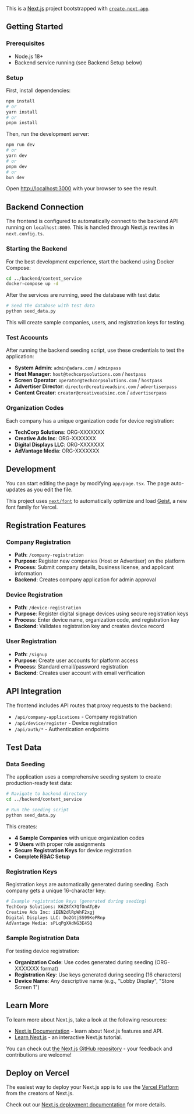 This is a [Next.js](https://nextjs.org) project bootstrapped with [`create-next-app`](https://nextjs.org/docs/app/api-reference/cli/create-next-app).

## Getting Started

### Prerequisites
- Node.js 18+
- Backend service running (see Backend Setup below)

### Setup

First, install dependencies:

```bash
npm install
# or
yarn install
# or
pnpm install
```

Then, run the development server:

```bash
npm run dev
# or
yarn dev
# or
pnpm dev
# or
bun dev
```

Open [http://localhost:3000](http://localhost:3000) with your browser to see the result.

## Backend Connection

The frontend is configured to automatically connect to the backend API running on `localhost:8000`. This is handled through Next.js rewrites in `next.config.ts`.

### Starting the Backend

For the best development experience, start the backend using Docker Compose:

```bash
cd ../backend/content_service
docker-compose up -d
```

After the services are running, seed the database with test data:

```bash
# Seed the database with test data
python seed_data.py
```

This will create sample companies, users, and registration keys for testing.

### Test Accounts

After running the backend seeding script, use these credentials to test the application:

- **System Admin**: `admin@adara.com` / `adminpass`
- **Host Manager**: `host@techcorpsolutions.com` / `hostpass`
- **Screen Operator**: `operator@techcorpsolutions.com` / `hostpass`
- **Advertiser Director**: `director@creativeadsinc.com` / `advertiserpass`
- **Content Creator**: `creator@creativeadsinc.com` / `advertiserpass`

### Organization Codes

Each company has a unique organization code for device registration:
- **TechCorp Solutions**: ORG-XXXXXXX
- **Creative Ads Inc**: ORG-XXXXXXX
- **Digital Displays LLC**: ORG-XXXXXXX
- **AdVantage Media**: ORG-XXXXXXX

## Development

You can start editing the page by modifying `app/page.tsx`. The page auto-updates as you edit the file.

This project uses [`next/font`](https://nextjs.org/docs/app/building-your-application/optimizing/fonts) to automatically optimize and load [Geist](https://vercel.com/font), a new font family for Vercel.

## Registration Features

### Company Registration
- **Path**: `/company-registration`
- **Purpose**: Register new companies (Host or Advertiser) on the platform
- **Process**: Submit company details, business license, and applicant information
- **Backend**: Creates company application for admin approval

### Device Registration
- **Path**: `/device-registration`
- **Purpose**: Register digital signage devices using secure registration keys
- **Process**: Enter device name, organization code, and registration key
- **Backend**: Validates registration key and creates device record

### User Registration
- **Path**: `/signup`
- **Purpose**: Create user accounts for platform access
- **Process**: Standard email/password registration
- **Backend**: Creates user account with email verification

## API Integration

The frontend includes API routes that proxy requests to the backend:

- `/api/company-applications` - Company registration
- `/api/device/register` - Device registration
- `/api/auth/*` - Authentication endpoints

## Test Data

### Data Seeding

The application uses a comprehensive seeding system to create production-ready test data:

```bash
# Navigate to backend directory
cd ../backend/content_service

# Run the seeding script
python seed_data.py
```

This creates:
- **4 Sample Companies** with unique organization codes
- **9 Users** with proper role assignments
- **Secure Registration Keys** for device registration
- **Complete RBAC Setup**

### Registration Keys

Registration keys are automatically generated during seeding. Each company gets a unique 16-character key:

```bash
# Example registration keys (generated during seeding)
TechCorp Solutions: K6Z8fX7QfOnATpBv
Creative Ads Inc: iEEN2dlRpWhF2xgj
Digital Displays LLC: Do2GtjSS99KePRnp
AdVantage Media: sPLqPgXAdNG3E4SQ
```

### Sample Registration Data

For testing device registration:
- **Organization Code**: Use codes generated during seeding (ORG-XXXXXXX format)
- **Registration Key**: Use keys generated during seeding (16 characters)
- **Device Name**: Any descriptive name (e.g., "Lobby Display", "Store Screen 1")

## Learn More

To learn more about Next.js, take a look at the following resources:

- [Next.js Documentation](https://nextjs.org/docs) - learn about Next.js features and API.
- [Learn Next.js](https://nextjs.org/learn) - an interactive Next.js tutorial.

You can check out [the Next.js GitHub repository](https://github.com/vercel/next.js) - your feedback and contributions are welcome!

## Deploy on Vercel

The easiest way to deploy your Next.js app is to use the [Vercel Platform](https://vercel.com/new?utm_medium=default-template&filter=next.js&utm_source=create-next-app&utm_campaign=create-next-app-readme) from the creators of Next.js.

Check out our [Next.js deployment documentation](https://nextjs.org/docs/app/building-your-application/deploying) for more details.
